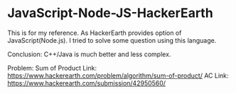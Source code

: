 # JavaScript-Node-JS-HackerEarth

This is for my reference. As HackerEarth provides option of JavaScript(Node.js). I tried to solve some question using this language.

Conclusion: C++/Java is much better and less complex.

Problem: Sum of Product
Link: https://www.hackerearth.com/problem/algorithm/sum-of-product/
AC Link: https://www.hackerearth.com/submission/42950560/
